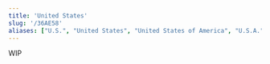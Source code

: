 ```yaml
---
title: 'United States'
slug: '/36AE58'
aliases: ["U.S.", "United States", "United States of America", "U.S.A.", "USA", "America"]
---
```


WIP